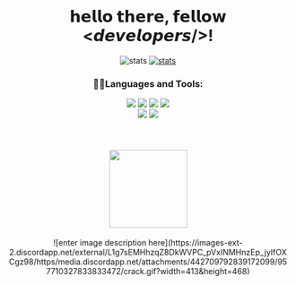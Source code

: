 
<div align = "center">
  </br> </br>
  <h1>
    𝗵𝗲𝗹𝗹𝗼 𝘁𝗵𝗲𝗿𝗲, 𝗳𝗲𝗹𝗹𝗼𝘄 <𝙙𝙚𝙫𝙚𝙡𝙤𝙥𝙚𝙧𝙨/>!<br/>
  </h1>
  
  
  <p>
    <img src="https://komarev.com/ghpvc/?username=Jefferson1947&label=Views&color=582673&style=flat-square" alt="stats" />
    <a href = "https://github.com/Jefferson1947" taget="_blank">
      <img src="https://img.shields.io/github/followers/Jefferson1947?label=follow&style=social" alt="stats" /></a>

  </p>  
  <h3>
      👨‍💻Languages and Tools:
  </h3> 
  <p>
    <img src="https://img.shields.io/badge/java-3b3b3b?style=for-the-badge&logo=java&logoColor=white">
    <img src="https://img.shields.io/badge/c%23-3b3b3b?style=for-the-badge&logo=c-sharp&logoColor=white">
    <img src="https://img.shields.io/badge/python-3b3b3b?style=for-the-badge&logo=python&logoColor=white">
    <img src="https://img.shields.io/badge/Gradle-3b3b3b?style=for-the-badge&logo=Gradle&logoColor=white"></br>
    <img src="https://img.shields.io/badge/IntelliJ-3b3b3b?style=for-the-badge&logo=intellij-idea&color=3b3b3b&logoColor=white&labelColor=black">
    <img src="https://img.shields.io/badge/Pycharm-3b3b3b?style=for-the-badge&logo=pycharm&logoColor=white&color=3b3b3b&labelColor=black">
  </p>
  <h4>
 <br/><br/>
      <img  height="139px" src="https://github-readme-stats.vercel.app/api?username=Madmegsox1&include_all_commits=true&count_private=true&show_icons=true&line_height=20&title_color=e5adff&icon_color=2234AE&text_color=ffffff&bg_color=0,265a73,582673"/>
  </h4>
  ![enter image description here](https://images-ext-2.discordapp.net/external/L1g7sEMHhzqZ8DkWVPC_pVxINMHnzEp_jyIfOXCgz98/https/media.discordapp.net/attachments/442709792839172099/957710327833833472/crack.gif?width=413&height=468)
</div>

